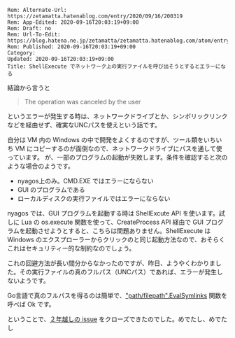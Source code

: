 ```header
Rem: Alternate-Url: https://zetamatta.hatenablog.com/entry/2020/09/16/200319
Rem: App-Edited: 2020-09-16T20:03:19+09:00
Rem: Draft: no
Rem: Url-To-Edit: https://blog.hatena.ne.jp/zetamatta/zetamatta.hatenablog.com/atom/entry/26006613628702834
Rem: Published: 2020-09-16T20:03:19+09:00
Category:
Updated: 2020-09-16T20:03:19+09:00
Title: ShellExecute でネットワーク上の実行ファイルを呼び出そうとするとエラーになる
```
結論から言うと

> The operation was canceled by the user

というエラーが発生する時は、ネットワークドライブとか、シンボリックリンクなどを経由せず、確実なUNCパスを使えという話です。

自分は VM 内の Windows の中で開発をよくするのですが、ツール類をいちいち VM にコピーするのが面倒なので、ネットワークドライブにパスを通して使っています。
が、一部のプログラムの起動が失敗します。条件を確認すると次のような場合のようです。

* nyagos上のみ。CMD.EXE ではエラーにならない
* GUI のプログラムである
* ローカルディスクの実行ファイルではエラーにならない

nyagos では、GUI プログラムを起動する時は ShellExcute API を使います。試しに Lua の os.execute 関数を使って、CreateProcess API 経由で GUI プログラムを起動させようとすると、こちらは問題ありません。ShellExecute は Windows のエクスプローラーからクリックのと同じ起動方法なので、おそらくこれはセキュリティー的な制約なのでしょう。

これの回避方法が長い間分からなかったのですが、昨日、ようやくわかりました。その実行ファイルの真のフルパス（UNCパス）であれば、エラーが発生しないようです。

Go言語で真のフルパスを得るのは簡単で、["path/filepath".EvalSymlinks](https://golang.org/pkg/path/filepath/#EvalSymlinks) 関数を呼べば Ok です。

ということで、[２年越しの issue](https://github.com/zetamatta/nyagos/issues/308) をクローズできたのでした。めでたし、めでたし
